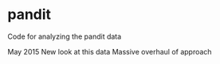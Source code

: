 pandit
======

Code for analyzing the pandit data

May 2015
New look at this data
Massive overhaul of approach

